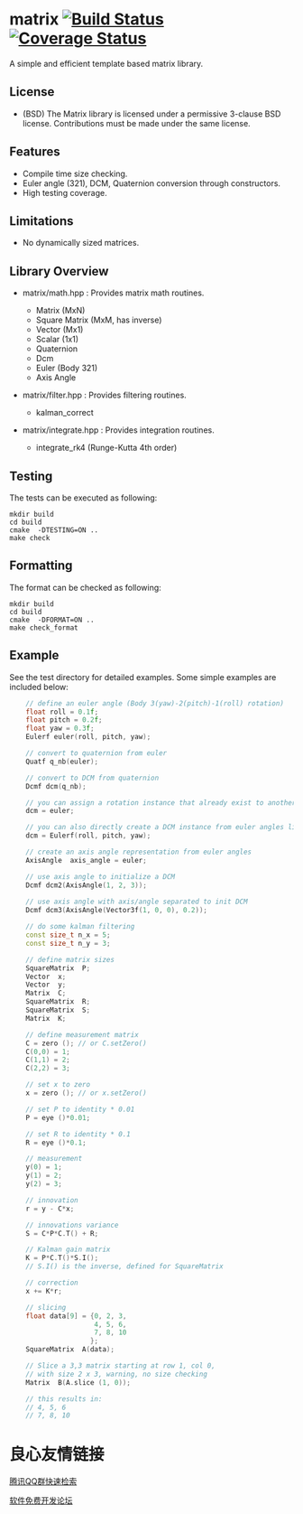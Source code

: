 # matrix [![Build Status](https://travis-ci.org/PX4/Matrix.svg?branch=master)](https://travis-ci.org/PX4/Matrix) [![Coverage Status](https://coveralls.io/repos/PX4/Matrix/badge.svg?branch=master&service=github)](https://coveralls.io/github/PX4/Matrix?branch=master)

A simple and efficient template based matrix library.

## License
* (BSD) The Matrix library is licensed under a permissive 3-clause BSD license. Contributions must be made under the same license.

## Features
* Compile time size checking.
* Euler angle (321), DCM, Quaternion conversion through constructors.
* High testing coverage. 

## Limitations
* No dynamically sized matrices.

## Library Overview

* matrix/math.hpp : Provides matrix math routines.
    * Matrix (MxN)
    * Square Matrix (MxM, has inverse)
    * Vector (Mx1)
    * Scalar (1x1)
    * Quaternion
    * Dcm
    * Euler (Body 321)
    * Axis Angle

* matrix/filter.hpp : Provides filtering routines.
    * kalman_correct

* matrix/integrate.hpp : Provides integration routines.
    * integrate_rk4 (Runge-Kutta 4th order)

## Testing
The tests can be executed as following:
```
mkdir build
cd build
cmake  -DTESTING=ON ..
make check
```

## Formatting
The format can be checked as following:
```
mkdir build
cd build
cmake  -DFORMAT=ON ..
make check_format
```


## Example

See the test directory for detailed examples. Some simple examples are included below:

```c++
    // define an euler angle (Body 3(yaw)-2(pitch)-1(roll) rotation)
    float roll = 0.1f;
    float pitch = 0.2f;
    float yaw = 0.3f;
    Eulerf euler(roll, pitch, yaw);

    // convert to quaternion from euler
    Quatf q_nb(euler);

    // convert to DCM from quaternion
    Dcmf dcm(q_nb);

    // you can assign a rotation instance that already exist to another rotation instance, e.g.
    dcm = euler;

    // you can also directly create a DCM instance from euler angles like this
    dcm = Eulerf(roll, pitch, yaw);

    // create an axis angle representation from euler angles
    AxisAngle  axis_angle = euler;

    // use axis angle to initialize a DCM
    Dcmf dcm2(AxisAngle(1, 2, 3));
    
    // use axis angle with axis/angle separated to init DCM
    Dcmf dcm3(AxisAngle(Vector3f(1, 0, 0), 0.2));

    // do some kalman filtering
    const size_t n_x = 5;
    const size_t n_y = 3;

    // define matrix sizes
    SquareMatrix  P;
    Vector  x;
    Vector  y;
    Matrix  C;
    SquareMatrix  R;
    SquareMatrix  S;
    Matrix  K;

    // define measurement matrix
    C = zero (); // or C.setZero()
    C(0,0) = 1;
    C(1,1) = 2;
    C(2,2) = 3;

    // set x to zero
    x = zero (); // or x.setZero()

    // set P to identity * 0.01
    P = eye ()*0.01;

    // set R to identity * 0.1
    R = eye ()*0.1;

    // measurement
    y(0) = 1;
    y(1) = 2;
    y(2) = 3;

    // innovation
    r = y - C*x;

    // innovations variance
    S = C*P*C.T() + R;

    // Kalman gain matrix
    K = P*C.T()*S.I();
    // S.I() is the inverse, defined for SquareMatrix

    // correction
    x += K*r;

    // slicing
    float data[9] = {0, 2, 3,
                     4, 5, 6,
                     7, 8, 10
                    };
    SquareMatrix  A(data);

    // Slice a 3,3 matrix starting at row 1, col 0,
    // with size 2 x 3, warning, no size checking
    Matrix  B(A.slice (1, 0));

    // this results in:
    // 4, 5, 6
    // 7, 8, 10
```
 


 # 良心友情链接

[腾讯QQ群快速检索](http://u.720life.cn/s/8cf73f7c)

[软件免费开发论坛](http://u.720life.cn/s/bbb01dc0)